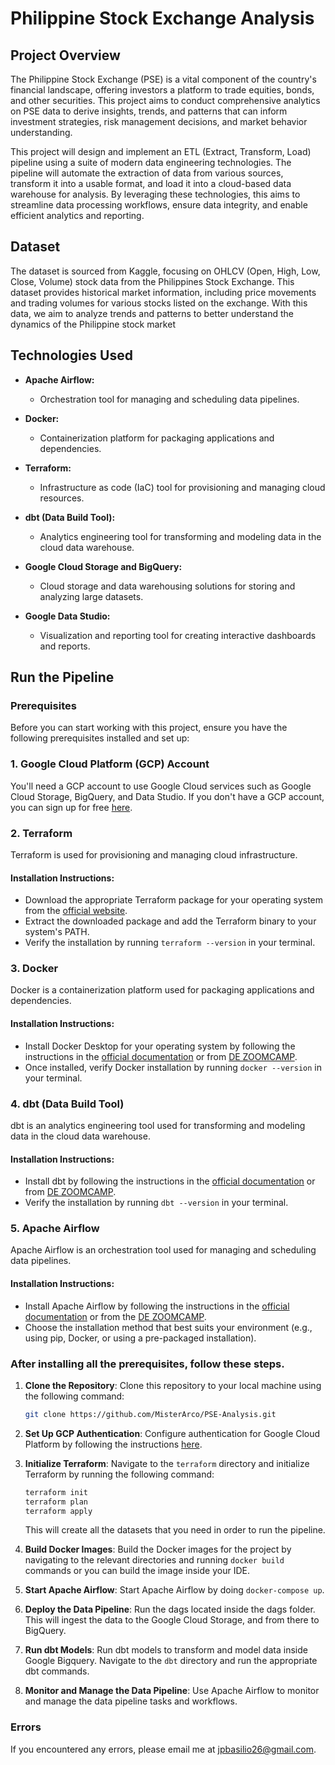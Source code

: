 # Philippine Stock Exchange Analysis

## Project Overview

The Philippine Stock Exchange (PSE) is a vital component of the country's financial landscape, offering investors a platform to trade equities, bonds, and other securities. This project aims to conduct comprehensive analytics on PSE data to derive insights, trends, and patterns that can inform investment strategies, risk management decisions, and market behavior understanding.

This project will design and implement an ETL (Extract, Transform, Load) pipeline using a suite of modern data engineering technologies. The pipeline will automate the extraction of data from various sources, transform it into a usable format, and load it into a cloud-based data warehouse for analysis. By leveraging these technologies, this aims to streamline data processing workflows, ensure data integrity, and enable efficient analytics and reporting.

## Dataset

The dataset is sourced from Kaggle, focusing on OHLCV (Open, High, Low, Close, Volume) stock data from the Philippines Stock Exchange. This dataset provides historical market information, including price movements and trading volumes for various stocks listed on the exchange. With this data, we aim to analyze trends and patterns to better understand the dynamics of the Philippine stock market

## Technologies Used

- **Apache Airflow:**
  - Orchestration tool for managing and scheduling data pipelines.

- **Docker:**
  - Containerization platform for packaging applications and dependencies.

- **Terraform:**
  - Infrastructure as code (IaC) tool for provisioning and managing cloud resources.

- **dbt (Data Build Tool):**
  - Analytics engineering tool for transforming and modeling data in the cloud data warehouse.

- **Google Cloud Storage and BigQuery:**
  - Cloud storage and data warehousing solutions for storing and analyzing large datasets.

- **Google Data Studio:**
  - Visualization and reporting tool for creating interactive dashboards and reports.

## Run the Pipeline

### Prerequisites

Before you can start working with this project, ensure you have the following prerequisites installed and set up:

### 1. Google Cloud Platform (GCP) Account

You'll need a GCP account to use Google Cloud services such as Google Cloud Storage, BigQuery, and Data Studio. If you don't have a GCP account, you can sign up for free [here](https://cloud.google.com/free).

### 2. Terraform

Terraform is used for provisioning and managing cloud infrastructure.

#### Installation Instructions:

- Download the appropriate Terraform package for your operating system from the [official website](https://www.terraform.io/downloads.html).
- Extract the downloaded package and add the Terraform binary to your system's PATH.
- Verify the installation by running `terraform --version` in your terminal.

### 3. Docker

Docker is a containerization platform used for packaging applications and dependencies.

#### Installation Instructions:

- Install Docker Desktop for your operating system by following the instructions in the [official documentation](https://docs.docker.com/get-docker/) or from [DE ZOOMCAMP](https://github.com/DataTalksClub/data-engineering-zoomcamp).
- Once installed, verify Docker installation by running `docker --version` in your terminal.

### 4. dbt (Data Build Tool)

dbt is an analytics engineering tool used for transforming and modeling data in the cloud data warehouse.

#### Installation Instructions:

- Install dbt by following the instructions in the [official documentation](https://docs.getdbt.com/dbt-cli/installation) or from [DE ZOOMCAMP](https://github.com/DataTalksClub/data-engineering-zoomcamp).
- Verify the installation by running `dbt --version` in your terminal.

### 5. Apache Airflow

Apache Airflow is an orchestration tool used for managing and scheduling data pipelines.

#### Installation Instructions:

- Install Apache Airflow by following the instructions in the [official documentation](https://airflow.apache.org/docs/apache-airflow/stable/start/local.html) or from the [DE ZOOMCAMP](https://github.com/DataTalksClub/data-engineering-zoomcamp).
- Choose the installation method that best suits your environment (e.g., using pip, Docker, or using a pre-packaged installation).

### After installing all the prerequisites, follow these steps.

1. **Clone the Repository**: Clone this repository to your local machine using the following command:
    ```bash
    git clone https://github.com/MisterArco/PSE-Analysis.git
    ```

2. **Set Up GCP Authentication**: Configure authentication for Google Cloud Platform by following the instructions [here](https://cloud.google.com/docs/authentication/getting-started).

3. **Initialize Terraform**: Navigate to the `terraform` directory and initialize Terraform by running the following command:
    ```bash
    terraform init
    terraform plan
    terraform apply
    ```

    This will create all the datasets that you need in order to run the pipeline.

5. **Build Docker Images**: Build the Docker images for the project by navigating to the relevant directories and running `docker build` commands or you can build the image inside your IDE.

6. **Start Apache Airflow**: Start Apache Airflow by doing `docker-compose up`.

7.  **Deploy the Data Pipeline**: Run the dags located inside the dags folder. This will ingest the data to the Google Cloud Storage, and from there to BigQuery.

8. **Run dbt Models**: Run dbt models to transform and model data inside Google Bigquery. Navigate to the `dbt` directory and run the appropriate dbt commands.
   
9. **Monitor and Manage the Data Pipeline**: Use Apache Airflow to monitor and manage the data pipeline tasks and workflows.

### Errors

If you encountered any errors, please email me at jpbasilio26@gmail.com.
